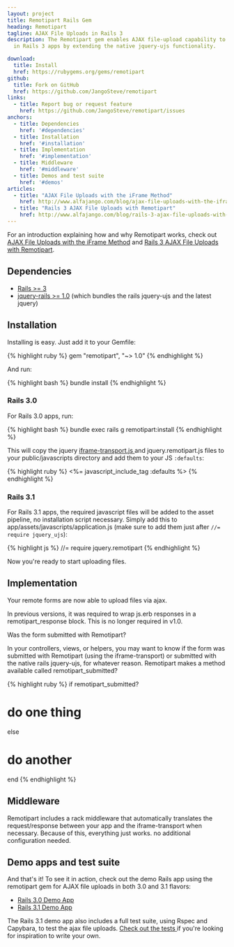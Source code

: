 ```yaml
---
layout: project
title: Remotipart Rails Gem
heading: Remotipart
tagline: AJAX File Uploads in Rails 3
description: The Remotipart gem enables AJAX file-upload capability to remote forms
  in Rails 3 apps by extending the native jquery-ujs functionality.

download:
  title: Install
  href: https://rubygems.org/gems/remotipart
github:
  title: Fork on GitHub
  href: https://github.com/JangoSteve/remotipart
links:
  - title: Report bug or request feature
    href: https://github.com/JangoSteve/remotipart/issues
anchors:
  - title: Dependencies
    href: '#dependencies'
  - title: Installation
    href: '#installation'
  - title: Implementation
    href: '#implementation'
  - title: Middleware
    href: '#middleware'
  - title: Demos and test suite
    href: '#demos'
articles:
  - title: "AJAX File Uploads with the iFrame Method"
    href: http://www.alfajango.com/blog/ajax-file-uploads-with-the-iframe-method/
  - title: "Rails 3 AJAX File Uploads with Remotipart"
    href: http://www.alfajango.com/blog/rails-3-ajax-file-uploads-with-remotipart/
---
```



For an introduction explaining how and why Remotipart works, check out [AJAX File Uploads with the iFrame Method](http://www.alfajango.com/blog/ajax-file-uploads-with-the-iframe-method/) and [Rails 3 AJAX File Uploads with Remotipart](http://www.alfajango.com/blog/rails-3-ajax-file-uploads-with-remotipart/).

<span id="dependencies"></span>

## Dependencies

* [Rails &gt;= 3](https://rubygems.org/gems/rails)
* [jquery-rails &gt;= 1.0](https://rubygems.org/gems/jquery-rails) (which bundles the rails jquery-ujs and the latest jquery)

<span id="installation"></span>

## Installation

Installing is easy. Just add it to your Gemfile:

{% highlight ruby %}
gem "remotipart", "~> 1.0"
{% endhighlight %}

And run:

{% highlight bash %}
bundle install
{% endhighlight %}

### Rails 3.0

For Rails 3.0 apps, run:

{% highlight bash %}
bundle exec rails g remotipart:install
{% endhighlight %}

This will copy the jquery [ iframe-transport.js ](http://cmlenz.github.com/jquery-iframe-transport/) and jquery.remotipart.js files to your public/javascripts directory and add them to your JS `:defaults`:

{% highlight ruby %}
<%= javascript_include_tag :defaults %>
{% endhighlight %}

### Rails 3.1

For Rails 3.1 apps, the required javascript files will be added to the asset pipeline, no installation script necessary. Simply add this to app/assets/javascripts/application.js (make sure to add them just after `//= require jquery_ujs`):

{% highlight js %}
//= require jquery.remotipart
{% endhighlight %}

Now you're ready to start uploading files.

<span id="implementation"></span>

## Implementation

Your remote forms are now able to upload files via ajax.

In previous versions, it was required to wrap js.erb responses in a remotipart_response block. This is no longer required in v1.0.

Was the form submitted with Remotipart?

In your controllers, views, or helpers, you may want to know if the form was submitted with Remotipart (using the iframe-transport) or submitted with the native rails jquery-ujs, for whatever reason. Remotipart makes a method available called remotipart_submitted?

{% highlight ruby %}
if remotipart_submitted?
  # do one thing
else
  # do another
end
{% endhighlight %}

<span id="middleware"></span>

## Middleware

Remotipart includes a rack middleware that automatically translates the request/response between your app and the iframe-transport when necessary. Because of this, everything just works. no additional configuration needed.

<span id="demos"></span>

## Demo apps and test suite

And that's it! To see it in action, check out the demo Rails app using the remotipart gem for AJAX file uploads in both 3.0 and 3.1 flavors:

* [ Rails 3.0 Demo App ](https://github.com/JangoSteve/Rails-jQuery-Demo/tree/remotipart-rails-3-0)
* [ Rails 3.1 Demo App ](https://github.com/JangoSteve/Rails-jQuery-Demo/tree/remotipart)

The Rails 3.1 demo app also includes a full test suite, using Rspec and Capybara, to test the ajax file uploads. [ Check out the tests ](https://github.com/JangoSteve/Rails-jQuery-Demo/blob/remotipart/spec/integration/comments_spec.rb#L61-238) if you're looking for inspiration to write your own.

